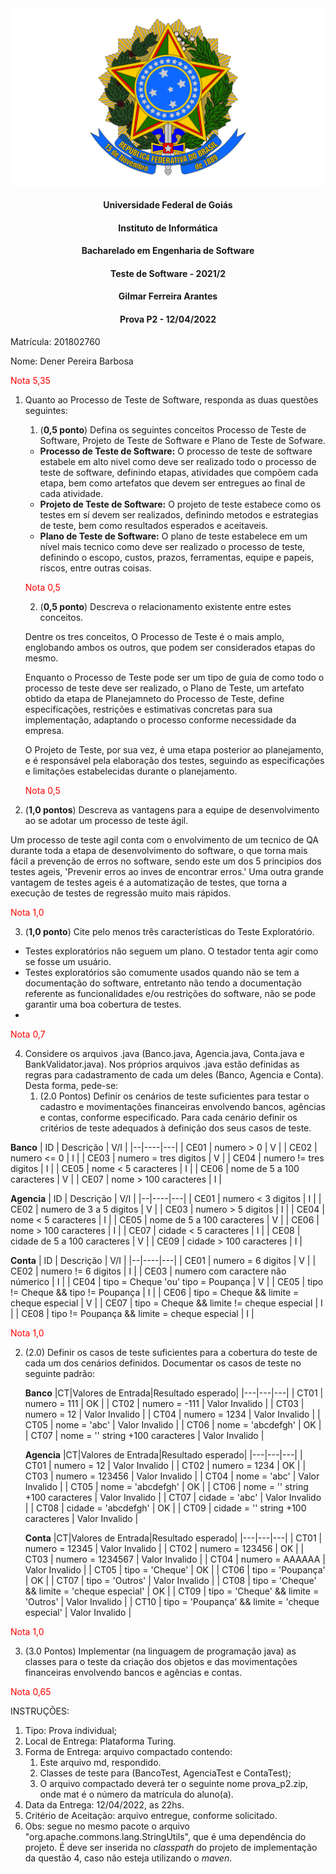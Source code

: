 <div align=center>
  <img src="brasaooficialcolorido.png">
</div>

#### <p style="text-align: center;">Universidade Federal de Goiás</p>
#### <p style="text-align: center;">Instituto de Informática</p>
#### <p style="text-align: center;">Bacharelado em Engenharia de Software</p>
#### <p style="text-align: center;">Teste de Software - 2021/2</p>
#### <p style="text-align: center;">Gilmar Ferreira Arantes</p>
####  <p style="text-align: center;"> Prova P2 - 12/04/2022</p>

Matrícula: 201802760

Nome: Dener Pereira Barbosa

<p><font color="red">Nota 5,35</font></p>


1. Quanto ao Processo de Teste de Software, responda as duas questões seguintes:
   1. (**0,5 ponto**) Defina os seguintes conceitos Processo de Teste de Software, Projeto de Teste de Software e Plano de Teste de Sofware.

   - **Processo de Teste de Software:** O processo de teste de software estabele em alto nivel como deve ser realizado todo o processo de teste de software, definindo etapas, atividades que compõem cada etapa, bem como artefatos que devem ser entregues ao final de cada atividade.
   - **Projeto de Teste de Software:** O projeto de teste estabece como os testes em sí devem ser realizados, definindo metodos e estrategias de teste, bem como resultados esperados e aceitaveis.
   - **Plano de Teste de Software:** O plano de teste estabelece em um nível mais tecnico como deve ser realizado o processo de teste, definindo o escopo, custos, prazos, ferramentas, equipe e papeis, riscos, entre outras coisas.

   <p><font color="red">Nota 0,5</font></p>

   2. (**0,5 ponto**) Descreva o relacionamento existente entre estes conceitos.

   Dentre os tres conceitos, O Processo de Teste é o mais amplo, englobando ambos os outros, que podem ser considerados etapas do mesmo. </br>

   Enquanto o Processo de Teste pode ser um tipo de guia de como todo o processo de teste deve ser realizado, o Plano de Teste, um artefato obtido da etapa de Planejamneto do Processo de Teste, define especificações, restrições e estimativas concretas para sua implementação, adaptando o processo conforme necessidade da empresa. </br>

   O Projeto de Teste, por sua vez, é uma etapa posterior ao planejamento, e é responsável pela elaboração dos testes, seguindo as especificações e limitações estabelecidas durante o planejamento.
   <p><font color="red">Nota 0,5</font></p>

2. (**1,0 pontos**) Descreva as vantagens para a equipe de desenvolvimento ao se adotar um processo de teste ágil.

  Um processo de teste agil conta com o envolvimento de um tecnico de QA durante toda a etapa de desenvolvimento do software, o que torna mais fácil a prevenção de erros no software, sendo este um dos 5 principios dos testes ageis, 'Prevenir erros ao inves de encontrar erros.'
  Uma outra grande vantagem de testes ageis é a automatização de testes, que torna a execução de testes de regressão muito mais rápidos.
  <p><font color="red">Nota 1,0</font></p>

3. (**1,0 ponto**) Cite pelo menos três características do Teste Exploratório.

  - Testes exploratórios não seguem um plano. O testador tenta agir como se fosse um usuário.
  - Testes exploratórios são comumente usados quando não se tem a documentação do software, entretanto não tendo a documentação referente as funcionalidades e/ou restrições do software, não se pode garantir uma boa cobertura de testes.
  -

  <p><font color="red">Nota 0,7</font></p>

4. Considere os arquivos .java (Banco.java, Agencia.java, Conta.java e BankValidator.java). Nos próprios arquivos .java estão definidas as regras para cadastramento de cada um deles (Banco, Agencia e Conta). Desta forma, pede-se:
   1. (2.0 Pontos) Definir os cenários de teste suficientes para testar o cadastro e movimentações financeiras envolvendo bancos, agências e contas, conforme especificado. Para cada cenário definir os critérios de teste adequados à definição dos seus casos de teste.

**Banco**
|  ID  |           Descrição                          | V/I |
|--|----|---|
| CE01 | numero > 0                                   | V |
| CE02 | numero <= 0                                  | I |
| CE03 | numero = tres digitos                        | V |
| CE04 | numero != tres digitos                       | I |
| CE05 | nome < 5 caracteres                          | I |
| CE06 | nome de 5 a 100 caracteres                   | V |
| CE07 | nome > 100 caracteres                        | I |

**Agencia**
|  ID  |           Descrição                          | V/I |
|--|----|---|
| CE01 | numero < 3 digitos                           | I |
| CE02 | numero de 3 a 5 digitos                      | V |
| CE03 | numero > 5 digitos                           | I |
| CE04 | nome < 5 caracteres                          | I |
| CE05 | nome de 5 a 100 caracteres                   | V |
| CE06 | nome > 100 caracteres                        | I |
| CE07 | cidade < 5 caracteres                        | I |
| CE08 | cidade de 5 a 100 caracteres                 | V |
| CE09 | cidade > 100 caracteres                      | I |

**Conta**
|  ID  |           Descrição                          | V/I |
|--|----|---|
| CE01 | numero = 6 digitos                           | V |
| CE02 | numero != 6 digitos                          | I |
| CE03 | numero com caractere não númerico            | I |
| CE04 | tipo = Cheque 'ou' tipo = Poupança           | V |
| CE05 | tipo != Cheque && tipo != Poupança           | I |
| CE06 | tipo = Cheque && limite = cheque especial    | V |
| CE07 | tipo = Cheque && limite != cheque especial   | I |
| CE08 | tipo != Poupança && limite = cheque especial | I |

<p><font color="red">Nota 1,0</font></p>

2. (2.0) Definir os casos de teste suficientes para a cobertura do teste de cada um dos cenários definidos. Documentar os casos de teste no seguinte padrão:

   **Banco**
   |CT|Valores de Entrada|Resultado esperado|
   |---|---|---|
   | CT01 | numero = 111                            | OK |
   | CT02 | numero = -111                           | Valor Invalido |
   | CT03 | numero = 12                             | Valor Invalido |
   | CT04 | numero = 1234                           | Valor Invalido |
   | CT05 | nome = 'abc'                            | Valor Invalido |
   | CT06 | nome = 'abcdefgh'                       | OK |
   | CT07 | nome = '' string +100 caracteres        | Valor Invalido |

   **Agencia**
   |CT|Valores de Entrada|Resultado esperado|
   |---|---|---|
   | CT01 | numero = 12                            | Valor Invalido |
   | CT02 | numero = 1234                          | OK |
   | CT03 | numero = 123456                        | Valor Invalido |
   | CT04 | nome = 'abc'                           | Valor Invalido |
   | CT05 | nome = 'abcdefgh'                      | OK |
   | CT06 | nome = '' string +100 caracteres       | Valor Invalido |
   | CT07 | cidade = 'abc'                         | Valor Invalido |
   | CT08 | cidade = 'abcdefgh'                    | OK |
   | CT09 | cidade = '' string +100 caracteres     | Valor Invalido |

   **Conta**
   |CT|Valores de Entrada|Resultado esperado|
   |---|---|---|
   | CT01 | numero = 12345                                  | Valor Invalido |
   | CT02 | numero = 123456                                 | OK |
   | CT03 | numero = 1234567                                | Valor Invalido |
   | CT04 | numero = AAAAAA                                 | Valor Invalido |
   | CT05 | tipo = 'Cheque'                                 | OK |
   | CT06 | tipo = 'Poupança'                               | OK |
   | CT07 | tipo = 'Outros'                                 | Valor Invalido |
   | CT08 | tipo = 'Cheque' && limite = 'cheque especial'   | OK |
   | CT09 | tipo = 'Cheque' && limite = 'Outros'            | Valor Invalido |
   | CT10 | tipo = 'Poupança' && limite = 'cheque especial' | Valor Invalido |

<p><font color="red">Nota 1,0</font></p>

   3. (3.0 Pontos) Implementar (na linguagem de programação java) as classes para o teste da criação dos objetos e das movimentações financeiras envolvendo bancos e agências e contas.

<p><font color="red">Nota 0,65</font></p>

INSTRUÇÕES:
1. Tipo: Prova individual;
2. Local de Entrega: Plataforma Turing.
3. Forma de Entrega: arquivo compactado contendo:
   1. Este arquivo md, respondido.
   2. Classes de teste para (BancoTest, AgenciaTest e ContaTest);
   3. O arquivo compactado deverá ter o seguinte nome prova_p2<mat>.zip, onde mat é o número da matrícula do aluno(a).
5. Data da Entrega: 12/04/2022, as 22hs.
6. Critério de Aceitação: arquivo entregue, conforme solicitado.
7. Obs: segue no mesmo pacote o arquivo "org.apache.commons.lang.StringUtils", que é uma dependência do projeto. É deve ser inserida no _classpath_ do projeto de implementação da questão 4, caso não esteja utilizando o _maven_.
